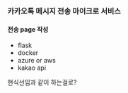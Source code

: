 ### 카카오톡 메시지 전송 마이크로 서비스

#### 전송 page 작성
- flask
- docker
- azure or aws
- kakao api

현식선임과 같이 하는걸로?
